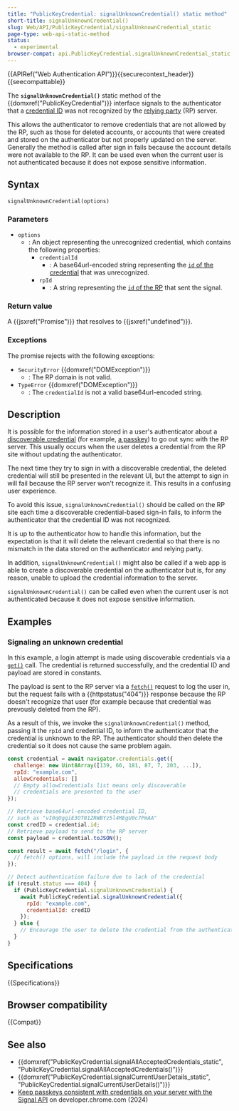 ```yaml
---
title: "PublicKeyCredential: signalUnknownCredential() static method"
short-title: signalUnknownCredential()
slug: Web/API/PublicKeyCredential/signalUnknownCredential_static
page-type: web-api-static-method
status:
  - experimental
browser-compat: api.PublicKeyCredential.signalUnknownCredential_static
---
```


{{APIRef("Web Authentication API")}}{{securecontext_header}}{{seecompattable}}

The **`signalUnknownCredential()`** static method of the {{domxref("PublicKeyCredential")}} interface signals to the authenticator that a [credential ID](/en-US/docs/Web/API/PublicKeyCredentialRequestOptions#id) was not recognized by the [relying party](https://en.wikipedia.org/wiki/Relying_party) (RP) server.

This allows the authenticator to remove credentials that are not allowed by the RP, such as those for deleted accounts, or accounts that were created and stored on the authenticator but not properly updated on the server. Generally the method is called after sign in fails because the account details were not available to the RP. It can be used even when the current user is not authenticated because it does not expose sensitive information.

## Syntax

```js-nolint
signalUnknownCredential(options)
```

### Parameters

- `options`
  - : An object representing the unrecognized credential, which contains the following properties:
    - `credentialId`
      - : A base64url-encoded string representing the [`id` of the credential](/en-US/docs/Web/API/PublicKeyCredentialRequestOptions#id) that was unrecognized.
    - `rpId`
      - : A string representing the [`id` of the RP](/en-US/docs/Web/API/PublicKeyCredentialCreationOptions#id_2) that sent the signal.

### Return value

A {{jsxref("Promise")}} that resolves to {{jsxref("undefined")}}.

### Exceptions

The promise rejects with the following exceptions:

- `SecurityError` {{domxref("DOMException")}}
  - : The RP domain is not valid.
- `TypeError` {{domxref("DOMException")}}
  - : The `credentialId` is not a valid base64url-encoded string.

## Description

It is possible for the information stored in a user's authenticator about a [discoverable credential](/en-US/docs/Web/API/Web_Authentication_API#discoverable_credentials_and_conditional_mediation) (for example, [a passkey](https://passkeys.dev/)) to go out sync with the RP server. This usually occurs when the user deletes a credential from the RP site without updating the authenticator.

The next time they try to sign in with a discoverable credential, the deleted credential will still be presented in the relevant UI, but the attempt to sign in will fail because the RP server won't recognize it. This results in a confusing user experience.

To avoid this issue, `signalUnknownCredential()` should be called on the RP site each time a discoverable credential-based sign-in fails, to inform the authenticator that the credential ID was not recognized.

It is up to the authenticator how to handle this information, but the expectation is that it will delete the relevant credential so that there is no mismatch in the data stored on the authenticator and relying party.

In addition, `signalUnknownCredential()` might also be called if a web app is able to create a discoverable credential on the authenticator but is, for any reason, unable to upload the credential information to the server.

`signalUnknownCredential()` can be called even when the current user is not authenticated because it does not expose sensitive information.

## Examples

### Signaling an unknown credential

In this example, a login attempt is made using discoverable credentials via a [`get()`](/en-US/docs/Web/API/CredentialsContainer/get) call. The credential is returned successfully, and the credential ID and payload are stored in constants.

The payload is sent to the RP server via a [`fetch()`](/en-US/docs/Web/API/Window/fetch) request to log the user in, but the request fails with a {{httpstatus("404")}} response because the RP doesn't recognize that user (for example because that credential was prevously deleted from the RP).

As a result of this, we invoke the `signalUnknownCredential()` method, passing it the `rpId` and credential ID, to inform the authenticator that the credential is unknown to the RP. The authenticator should then delete the credential so it does not cause the same problem again.

```js
const credential = await navigator.credentials.get({
  challenge: new Uint8Array([139, 66, 181, 87, 7, 203, ...]),
  rpId: "example.com",
  allowCredentials: []
  // Empty allowCredentials list means only discoverable
  // credentials are presented to the user
});

// Retrieve base64url-encoded credential ID,
// such as "vI0qOggiE3OT01ZRWBYz5l4MEgU0c7PmAA"
const credID = credential.id;
// Retrieve payload to send to the RP server
const payload = credential.toJSON();

const result = await fetch("/login", {
  // fetch() options, will include the payload in the request body
});

// Detect authentication failure due to lack of the credential
if (result.status === 404) {
  if (PublicKeyCredential.signalUnknownCredential) {
    await PublicKeyCredential.signalUnknownCredential({
      rpId: "example.com",
      credentialId: credID
    });
  } else {
    // Encourage the user to delete the credential from the authenticator
  }
}
```

## Specifications

{{Specifications}}

## Browser compatibility

{{Compat}}

## See also

- {{domxref("PublicKeyCredential.signalAllAcceptedCredentials_static", "PublicKeyCredential.signalAllAcceptedCredentials()")}}
- {{domxref("PublicKeyCredential.signalCurrentUserDetails_static", "PublicKeyCredential.signalCurrentUserDetails()")}}
- [Keep passkeys consistent with credentials on your server with the Signal API](https://developer.chrome.com/docs/identity/webauthn-signal-api) on developer.chrome.com (2024)

